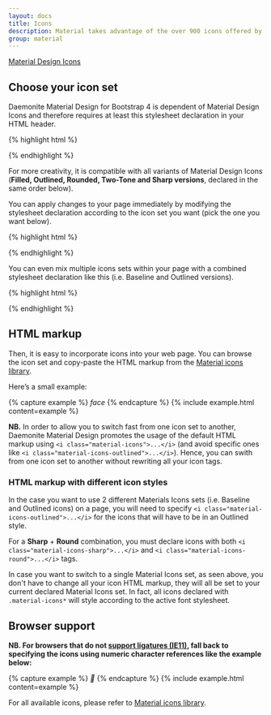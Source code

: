 ```yaml
---
layout: docs
title: Icons
description: Material takes advantage of the over 900 icons offered by the official icon set from Google.
group: material
---
```


<div class="list-group">
    <a href="https://material.io/resources/icons/?style=baseline" target="_blank" rel="nofollow" class="list-group-item list-group-item-action d-flex font-weight-bold">
        <span class="list-group-item-icon lgi-icon-md"></span>
        Material Design Icons</a>
</div>

## Choose your icon set

Daemonite Material Design for Bootstrap 4 is dependent of Material Design Icons and therefore requires at least this stylesheet declaration in your HTML header.

{% highlight html %}
<link href="{{ site.cdn.md_icon }}" rel="stylesheet">
{% endhighlight %}

For more creativity, it is compatible with all variants of Material Design Icons (**Filled, Outlined, Rounded, Two-Tone and Sharp versions**, declared in the same order below).

You can apply changes to your page immediately by modifying the stylesheet declaration according to the icon set you want (pick the one you want below).

{% highlight html %}
<link href="https://fonts.googleapis.com/css2?family=Material+Icons" rel="stylesheet">
<link href="https://fonts.googleapis.com/css2?family=Material+Icons+Outlined" rel="stylesheet">
<link href="https://fonts.googleapis.com/css2?family=Material+Icons+Round" rel="stylesheet">
<link href="https://fonts.googleapis.com/css2?family=Material+Icons+Two+Tone" rel="stylesheet">
<link href="https://fonts.googleapis.com/css2?family=Material+Icons+Sharp" rel="stylesheet">
{% endhighlight %}

You can even mix multiple icons sets within your page with a combined stylesheet declaration like this (i.e. Baseline and Outlined versions).

{% highlight html %}
<link href="https://fonts.googleapis.com/css2?family=Material+Icons&family=Material+Icons+Outlined" rel="stylesheet">
{% endhighlight %}

## HTML markup

Then, it is easy to incorporate icons into your web page. You can browse the icon set and copy-paste the HTML markup from the [Material icons library](https://material.io/resources/icons/).

Here’s a small example:

{% capture example %}
<i class="material-icons">face</i>
{% endcapture %}
{% include example.html content=example %}

**NB.** In order to allow you to switch fast from one icon set to another, Daemonite Material Design promotes the usage of the default HTML markup using `<i class="material-icons">...</i>` (and avoid specific ones like `<i class="material-icons-outlined">...</i>`).
Hence, you can swith from one icon set to another without rewriting all your icon tags.

### HTML markup with different icon styles
In the case you want to use 2 different Materials Icons sets (i.e. Baseline and Outlined icons) on a page, you will need to specify `<i class="material-icons-outlined">...</i>` for the icons that will have to be in an Outlined style.

For a **Sharp** + **Round** combination, you must declare icons with both `<i class="material-icons-sharp">...</i>` and `<i class="material-icons-round">...</i>` tags.

In case you want to switch to a single Material Icons set, as seen above, you don't have to change all your icon HTML markup, they will all be set to your current declared Material Icons set.
In fact, all icons declared with `.material-icons*` will style according to the active font stylesheet.

## Browser support

**NB. For browsers that do not [support ligatures (IE11)](https://caniuse.com/#feat=kerning-pairs-ligatures), fall back to specifying the icons using numeric character references like the example below:**

{% capture example %}
<i class="material-icons">&#xE87C;</i>
{% endcapture %}
{% include example.html content=example %}

For all available icons, please refer to [Material icons library](https://material.io/resources/icons/).
